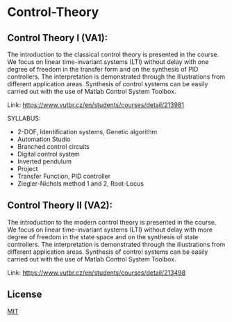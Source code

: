 # Control-Theory

## Control Theory I (VA1):

The introduction to the classical control theory is presented in the course. We focus on linear time-invariant systems (LTI) without delay with one degree of freedom in the transfer form and on the synthesis of PID controllers. The interpretation is demonstrated through the illustrations from different application areas. Synthesis of control systems can be easily carried out with the use of Matlab Control System Toolbox.

Link: https://www.vutbr.cz/en/students/courses/detail/213981

SYLLABUS:

* 2-DOF, Identification systems, Genetic algorithm
* Automation Studio	
* Branched control circuits	
* Digital control system	
* Inverted pendulum	
* Project
* Transfer Function, PID controller
* Ziegler-Nichols method 1 and 2, Root-Locus

## Control Theory II (VA2):

The introduction to the modern control theory is presented in the course. We focus on linear time-invariant systems (LTI) without delay with more degree of freedom in the state space and on the synthesis of state controllers. The interpretation is demonstrated through the illustrations from different application areas. Synthesis of control systems can be easily carried out with the use of Matlab Control System Toolbox.

Link: https://www.vutbr.cz/en/students/courses/detail/213498

## License
[MIT](https://choosealicense.com/licenses/mit/)
